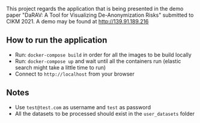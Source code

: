 This project regards the application that is being presented in the demo paper "DaRAV: A Tool for Visualizing De-Anonymization Risks" submitted to CIKM 2021.
A demo may be found at http://139.91.189.216

## How to run the application
- Run: ```docker-compose build``` in order for all the images to be build locally
- Run: ```docker-compose up``` and wait until all the containers run (elastic search might take a little time to run)
- Connect to ```http://localhost``` from your browser

## Notes
- Use ```test@test.com``` as username and ```test``` as password
- All the datasets το be processed should exist in the ```user_datasets``` folder

